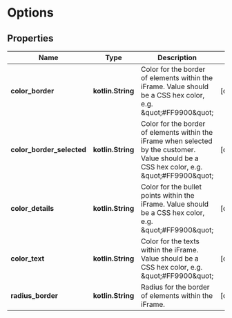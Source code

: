 
# Options

## Properties
Name | Type | Description | Notes
------------ | ------------- | ------------- | -------------
**color_border** | **kotlin.String** | Color for the border of elements within the iFrame. Value should be a CSS hex color, e.g. \&quot;#FF9900\&quot; |  [optional]
**color_border_selected** | **kotlin.String** | Color for the border of elements within the iFrame when selected by the customer. Value should be a CSS hex color, e.g. \&quot;#FF9900\&quot; |  [optional]
**color_details** | **kotlin.String** | Color for the bullet points within the iFrame. Value should be a CSS hex color, e.g. \&quot;#FF9900\&quot; |  [optional]
**color_text** | **kotlin.String** | Color for the texts within the iFrame. Value should be a CSS hex color, e.g. \&quot;#FF9900\&quot; |  [optional]
**radius_border** | **kotlin.String** | Radius for the border of elements within the iFrame. |  [optional]



